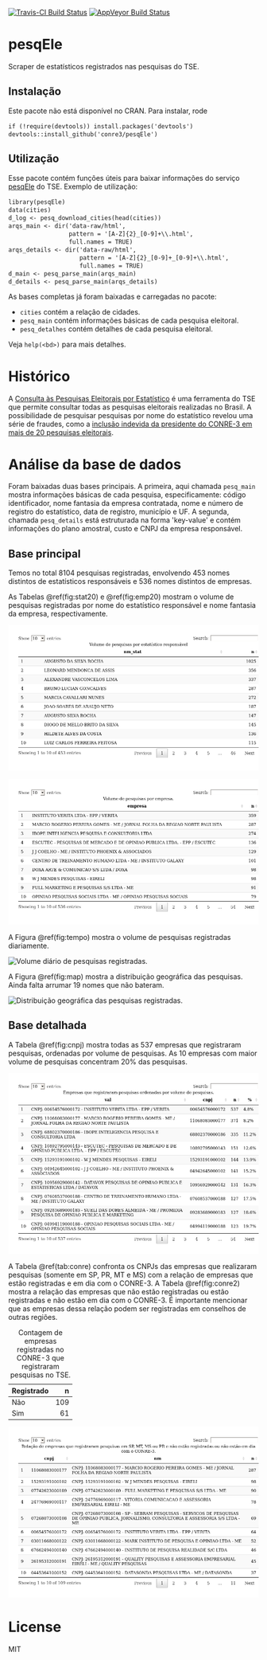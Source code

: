 [![Travis-CI Build
Status](https://travis-ci.org/conre3/pesqEle.svg?branch=master)](https://travis-ci.org/conre3/pesqEle)
[![AppVeyor Build
Status](https://ci.appveyor.com/api/projects/status/github/conre3/pesqEle?branch=master&svg=true)](https://ci.appveyor.com/project/conre3/pesqEle)

pesqEle
=======

Scraper de estatísticos registrados nas pesquisas do TSE.

Instalação
----------

Este pacote não está disponível no CRAN. Para instalar, rode

    if (!require(devtools)) install.packages('devtools')
    devtools::install_github('conre3/pesqEle')

Utilização
----------

Esse pacote contém funções úteis para baixar informações do serviço
[pesqEle](http://inter01.tse.jus.br/pesqele-publico/app/pesquisa/listarEstatisticos.xhtml)
do TSE. Exemplo de utilização:

    library(pesqEle)
    data(cities)
    d_log <- pesq_download_cities(head(cities))
    arqs_main <- dir('data-raw/html', 
                     pattern = '[A-Z]{2}_[0-9]+\\.html',
                     full.names = TRUE)
    arqs_details <- dir('data-raw/html', 
                        pattern = '[A-Z]{2}_[0-9]+_[0-9]+\\.html',
                        full.names = TRUE)
    d_main <- pesq_parse_main(arqs_main)
    d_details <- pesq_parse_main(arqs_details)

As bases completas já foram baixadas e carregadas no pacote:

-   `cities` contém a relação de cidades.
-   `pesq_main` contém informações básicas de cada pesquisa eleitoral.
-   `pesq_detalhes` contém detalhes de cada pesquisa eleitoral.

Veja `help(<bd>)` para mais detalhes.

Histórico
=========

A [Consulta às Pesquisas Eleitorais por
Estatístico](http://inter01.tse.jus.br/pesqele-publico/app/pesquisa/listarEstatisticos.xhtml)
é uma ferramenta do TSE que permite consultar todas as pesquisas
eleitorais realizadas no Brasil. A possibilidade de pesquisar pesquisas
por nome do estatístico revelou uma série de fraudes, como a [inclusão
indevida da presidente do CONRE-3 em mais de 20 pesquisas
eleitorais](http://www.conre3.org.br/portal/3113-2/).

Análise da base de dados
========================

Foram baixadas duas bases principais. A primeira, aqui chamada
`pesq_main` mostra informações básicas de cada pesquisa,
especificamente: código identificador, nome fantasia da empresa
contratada, nome e número de registro do estatístico, data de registro,
município e UF. A segunda, chamada `pesq_details` está estruturada na
forma 'key-value' e contém informações do plano amostral, custo e CNPJ
da empresa responsável.

Base principal
--------------

Temos no total 8104 pesquisas registradas, envolvendo 453 nomes
distintos de estatísticos responsáveis e 536 nomes distintos de
empresas.

As Tabelas @ref(fig:stat20) e @ref(fig:emp20) mostram o volume de
pesquisas registradas por nome do estatístico responsável e nome
fantasia da empresa, respectivamente.

![<br/>](README_files/figure-markdown_strict/stat20-1.png)

![<br/>](README_files/figure-markdown_strict/emp20-1.png)

A Figura @ref(fig:tempo) mostra o volume de pesquisas registradas
diariamente.

![Volume diário de pesquisas
registradas.](/home/jtrecenti/conre3/pesqEle/README_files/figure-markdown_strict/tempo-1.png)

A Figura @ref(fig:map) mostra a distribuição geográfica das pesquisas.
Ainda falta arrumar 19 nomes que não bateram.

![Distribuição geográfica das pesquisas
registradas.](/home/jtrecenti/conre3/pesqEle/README_files/figure-markdown_strict/map-1.png)

Base detalhada
--------------

A Tabela @ref(fig:cnpj) mostra todas as 537 empresas que registraram
pesquisas, ordenadas por volume de pesquisas. As 10 empresas com maior
volume de pesquisas concentram 20% das pesquisas.

![<br/>](README_files/figure-markdown_strict/cnpj-1.png)

A Tabela @ref(tab:conre) confronta os CNPJs das empresas que realizaram
pesquisas (somente em SP, PR, MT e MS) com a relação de empresas que
estão registradas e em dia com o CONRE-3. A Tabela @ref(fig:conre2)
mostra a relação das empresas que não estão registradas ou estão
registradas e não estão em dia com o CONRE-3. É importante mencionar que
as empresas dessa relação podem ser registradas em conselhos de outras
regiões.

<table>
<caption>Contagem de empresas registradas no CONRE-3 que registraram pesquisas no TSE.</caption>
<thead>
<tr class="header">
<th align="left">Registrado</th>
<th align="right">n</th>
</tr>
</thead>
<tbody>
<tr class="odd">
<td align="left">Não</td>
<td align="right">109</td>
</tr>
<tr class="even">
<td align="left">Sim</td>
<td align="right">61</td>
</tr>
</tbody>
</table>

![<br/>](README_files/figure-markdown_strict/conre2-1.png)

License
=======

MIT
